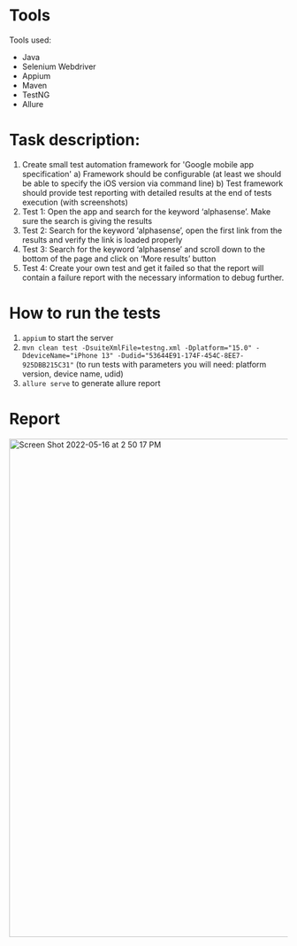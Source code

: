 # Tools

Tools used: 
- Java
- Selenium Webdriver
- Appium
- Maven
- TestNG  
- Allure

# Task description:

1) Create small test automation framework for 'Google mobile app specification'
   a) Framework should be configurable (at least we should be able to specify 
   the iOS version via command line)
   b) Test framework should provide test reporting with detailed results at 
   the end of tests execution (with screenshots)
2) Test 1: Open the app and search for the keyword ‘alphasense’. Make sure the 
   search is giving the results
3) Test 2: Search for the keyword ‘alphasense’, open the first link from the results 
   and verify the link is loaded properly
4) Test 3: Search for the keyword ‘alphasense’ and scroll down to the bottom of the 
   page and click on ‘More results’ button
5) Test 4: Create your own test and get it failed so that the report will contain a 
   failure report with the necessary information to debug further.
   
# How to run the tests

1. `appium` to start the server
2.  `mvn clean test -DsuiteXmlFile=testng.xml -Dplatform="15.0" -DdeviceName="iPhone 13" -Dudid="53644E91-174F-454C-8EE7-925DBB215C31"` 
(to run tests with parameters you will need: platform version, device name, udid)
3. `allure serve` to generate allure report

# Report

<img width="900" alt="Screen Shot 2022-05-16 at 2 50 17 PM" src="https://user-images.githubusercontent.com/19862702/168587211-2660a03e-601c-4d0f-b911-9bc0a17c0e90.png">


